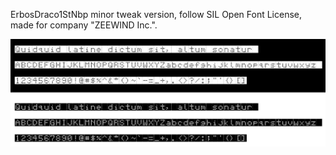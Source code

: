 ErbosDraco1StNbp minor tweak version, follow SIL Open Font License, made for company "ZEEWIND Inc.".

![preview](./preview.png)

